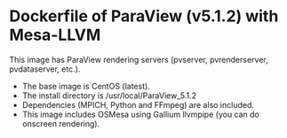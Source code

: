 # Dockerfile of ParaView (v5.1.2) with Mesa-LLVM
This image has ParaView rendering servers (pvserver, pvrenderserver, pvdataserver, etc.).
- The base image is CentOS (latest).
- The install directory is /usr/local/ParaView_5.1.2
- Dependencies (MPICH, Python and FFmpeg) are also included.
- This image includes OSMesa using Gallium llvmpipe (you can do onscreen rendering).
